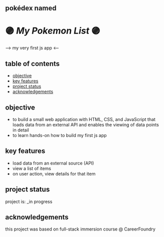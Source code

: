 ##  pokédex  named 
# :purple_circle: *My Pokemon List* :purple_circle:
--> my very first js app <--

## table of contents
* [objective](#objective)
* [key features](#key-features)
* [project status](#project-status)
* [acknowledgements](#acknowledgements)

## objective
- to build a small web application with HTML, CSS, and JavaScript that loads
data from an external API and enables the viewing of data points in detail
- to learn hands-on how to build my first js app

## key features
- load data from an external source (API)
- view a list of items
- on user action, view details for that item

## project status
project is: _in progress

## acknowledgements
this project was based on full-stack immersion course @ CareerFoundry

